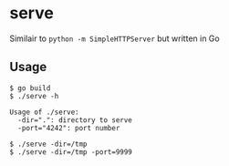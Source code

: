 serve
=====

Similair to ```python -m SimpleHTTPServer``` but written in Go

Usage
-----

```shell
$ go build
$ ./serve -h

Usage of ./serve:
  -dir=".": directory to serve
  -port="4242": port number

$ ./serve -dir=/tmp
$ ./serve -dir=/tmp -port=9999
```
